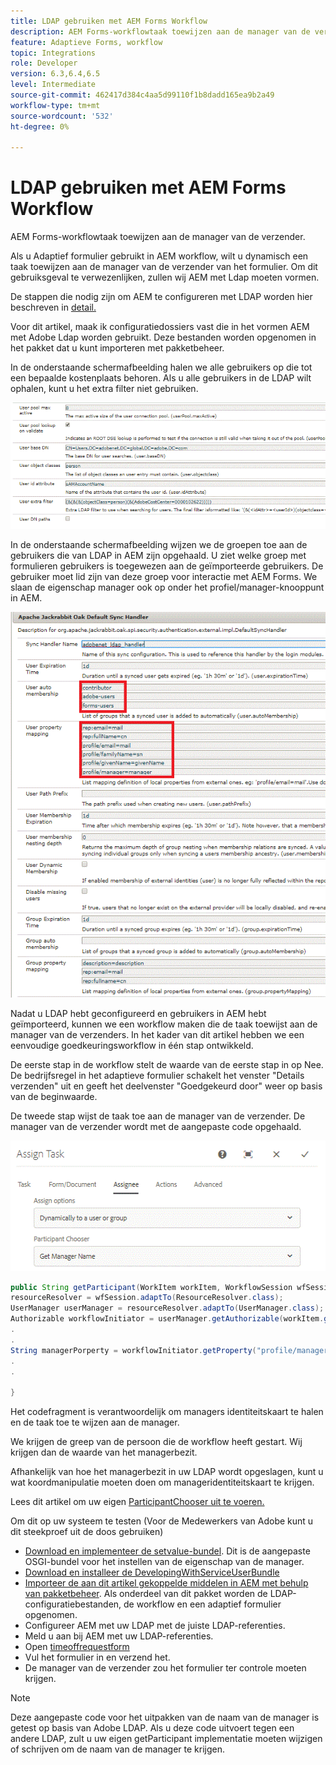 ```yaml
---
title: LDAP gebruiken met AEM Forms Workflow
description: AEM Forms-workflowtaak toewijzen aan de manager van de verzender
feature: Adaptieve Forms, workflow
topic: Integrations
role: Developer
version: 6.3,6.4,6.5
level: Intermediate
source-git-commit: 462417d384c4aa5d99110f1b8dadd165ea9b2a49
workflow-type: tm+mt
source-wordcount: '532'
ht-degree: 0%

---
```



# LDAP gebruiken met AEM Forms Workflow

AEM Forms-workflowtaak toewijzen aan de manager van de verzender.

Als u Adaptief formulier gebruikt in AEM workflow, wilt u dynamisch een taak toewijzen aan de manager van de verzender van het formulier. Om dit gebruiksgeval te verwezenlijken, zullen wij AEM met Ldap moeten vormen.

De stappen die nodig zijn om AEM te configureren met LDAP worden hier beschreven in [detail.](https://helpx.adobe.com/experience-manager/6-5/sites/administering/using/ldap-config.html)

Voor dit artikel, maak ik configuratiedossiers vast die in het vormen AEM met Adobe Ldap worden gebruikt. Deze bestanden worden opgenomen in het pakket dat u kunt importeren met pakketbeheer.

In de onderstaande schermafbeelding halen we alle gebruikers op die tot een bepaalde kostenplaats behoren. Als u alle gebruikers in de LDAP wilt ophalen, kunt u het extra filter niet gebruiken.

![LDAP-configuratie](assets/costcenterldap.gif)

In de onderstaande schermafbeelding wijzen we de groepen toe aan de gebruikers die van LDAP in AEM zijn opgehaald. U ziet welke groep met formulieren gebruikers is toegewezen aan de geïmporteerde gebruikers. De gebruiker moet lid zijn van deze groep voor interactie met AEM Forms. We slaan de eigenschap manager ook op onder het profiel/manager-knooppunt in AEM.

![Synchandler](assets/synchandler.gif)

Nadat u LDAP hebt geconfigureerd en gebruikers in AEM hebt geïmporteerd, kunnen we een workflow maken die de taak toewijst aan de manager van de verzenders. In het kader van dit artikel hebben we een eenvoudige goedkeuringsworkflow in één stap ontwikkeld.

De eerste stap in de workflow stelt de waarde van de eerste stap in op Nee. De bedrijfsregel in het adaptieve formulier schakelt het venster &quot;Details verzenden&quot; uit en geeft het deelvenster &quot;Goedgekeurd door&quot; weer op basis van de beginwaarde.

De tweede stap wijst de taak toe aan de manager van de verzender. De manager van de verzender wordt met de aangepaste code opgehaald.

![Taak toewijzen](assets/assigntask.gif)

```java
public String getParticipant(WorkItem workItem, WorkflowSession wfSession, MetaDataMap arg2) throws WorkflowException{
resourceResolver = wfSession.adaptTo(ResourceResolver.class);
UserManager userManager = resourceResolver.adaptTo(UserManager.class);
Authorizable workflowInitiator = userManager.getAuthorizable(workItem.getWorkflow().getInitiator());
.
.
String managerPorperty = workflowInitiator.getProperty("profile/manager")[0].getString();
.
.

}
```

Het codefragment is verantwoordelijk om managers identiteitskaart te halen en de taak toe te wijzen aan de manager.

We krijgen de greep van de persoon die de workflow heeft gestart. Wij krijgen dan de waarde van het managerbezit.

Afhankelijk van hoe het managerbezit in uw LDAP wordt opgeslagen, kunt u wat koordmanipulatie moeten doen om manageridentiteitskaart te krijgen.

Lees dit artikel om uw eigen [ ParticipantChooser uit te voeren.](https://helpx.adobe.com/experience-manager/using/dynamic-steps.html)

Om dit op uw systeem te testen (Voor de Medewerkers van Adobe kunt u dit steekproef uit de doos gebruiken)

* [Download en implementeer de setvalue-bundel](/help/forms/assets/common-osgi-bundles/SetValueApp.core-1.0-SNAPSHOT.jar). Dit is de aangepaste OSGI-bundel voor het instellen van de eigenschap van de manager.
* [Download en installeer de DevelopingWithServiceUserBundle](/help/forms/assets/common-osgi-bundles/DevelopingWithServiceUser.jar)
* [Importeer de aan dit artikel gekoppelde middelen in AEM met behulp van pakketbeheer](assets/aem-forms-ldap.zip). Als onderdeel van dit pakket worden de LDAP-configuratiebestanden, de workflow en een adaptief formulier opgenomen.
* Configureer AEM met uw LDAP met de juiste LDAP-referenties.
* Meld u aan bij AEM met uw LDAP-referenties.
* Open [timeoffrequestform](http://localhost:4502/content/dam/formsanddocuments/helpx/timeoffrequestform/jcr:content?wcmmode=disabled)
* Vul het formulier in en verzend het.
* De manager van de verzender zou het formulier ter controle moeten krijgen.

>[!NOTE]
>
>Deze aangepaste code voor het uitpakken van de naam van de manager is getest op basis van Adobe LDAP. Als u deze code uitvoert tegen een andere LDAP, zult u uw eigen getParticipant implementatie moeten wijzigen of schrijven om de naam van de manager te krijgen.
